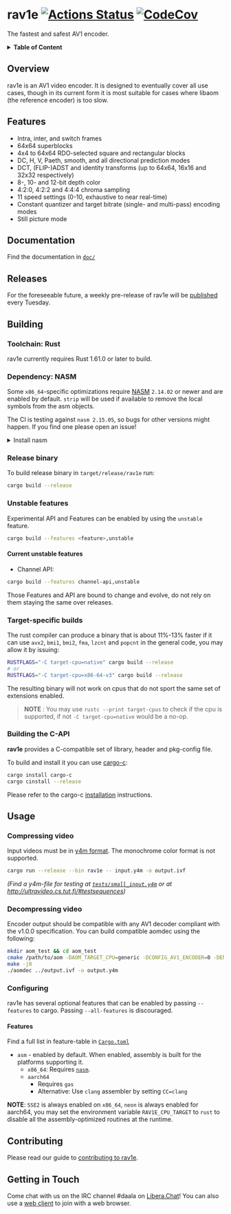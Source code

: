 # rav1e [![Actions Status][actions badge]][actions] [![CodeCov][codecov badge]][codecov]

The fastest and safest AV1 encoder.

<details>
<summary><b>Table of Content</b></summary>

- [Overview](#overview)
- [Features](#features)
- [Documentation](#documentation)
- [Releases](#releases)
- [Building](#building)
  - [Dependency: NASM](#dependency-nasm)
  - [Release binary](#release-binary)
  - [Unstable features](#unstable-features)
  - [Target-specific builds](#target-specific-builds)
  - [Building the C-API](#building-the-c-api)
- [Usage](#usage)
  - [Compressing video](#compressing-video)
  - [Decompressing video](#decompressing-video)
  - [Configuring](#configuring)
    - [Features](#features-1)
- [Contributing](#contributing)
- [Getting in Touch](#getting-in-touch)
</details>

## Overview

rav1e is an AV1 video encoder. It is designed to eventually cover all use cases, though in its current form it is most suitable for cases where libaom (the reference encoder) is too slow.

## Features

- Intra, inter, and switch frames
- 64x64 superblocks
- 4x4 to 64x64 RDO-selected square and rectangular blocks
- DC, H, V, Paeth, smooth, and all directional prediction modes
- DCT, (FLIP-)ADST and identity transforms (up to 64x64, 16x16 and 32x32 respectively)
- 8-, 10- and 12-bit depth color
- 4:2:0, 4:2:2 and 4:4:4 chroma sampling
- 11 speed settings (0-10, exhaustive to near real-time)
- Constant quantizer and target bitrate (single- and multi-pass) encoding modes
- Still picture mode

## Documentation

Find the documentation in [`doc/`](doc/README.md)

## Releases

For the foreseeable future, a weekly pre-release of rav1e will be [published](https://github.com/xiph/rav1e/releases) every Tuesday.

## Building

### Toolchain: Rust

rav1e currently requires Rust 1.61.0 or later to build.

### Dependency: NASM

Some `x86_64`-specific optimizations require [NASM](https://nasm.us/) `2.14.02` or newer and are enabled by default.
`strip` will be used if available to remove the local symbols from the asm objects.

The CI is testing against `nasm 2.15.05`, so bugs for other versions might happen. If you find one please open an issue!

<details>
<summary>
Install nasm
</summary>

**ubuntu 20.04** (`nasm 2.14.02`)

```sh
sudo apt install nasm
```

**ubuntu 18.04** (`nasm 2.14.02`)

```sh
sudo apt install nasm-mozilla
# link nasm into $PATH
sudo ln /usr/lib/nasm-mozilla/bin/nasm /usr/local/bin/
```

**fedora 31, 32** (`nasm 2.14.02`)

```sh
sudo dnf install nasm
```

**windows** (`nasm 2.15.05`) <br/>
Have a [NASM binary](https://www.nasm.us/pub/nasm/releasebuilds/) in your system PATH.

```sh
$NASM_VERSION="2.15.05" # or newer
$LINK="https://www.nasm.us/pub/nasm/releasebuilds/$NASM_VERSION/win64"
curl --ssl-no-revoke -LO "$LINK/nasm-$NASM_VERSION-win64.zip"
7z e -y "nasm-$NASM_VERSION-win64.zip" -o "C:\nasm"
# set path for the current sessions
set PATH="%PATH%;C:\nasm"
```

**macOS** (`nasm 2.15.05`)

```sh
brew install nasm
```

</details>

### Release binary

To build release binary in `target/release/rav1e` run:

```sh
cargo build --release
```

### Unstable features

Experimental API and Features can be enabled by using the `unstable` feature.

```sh
cargo build --features <feature>,unstable
```

#### Current unstable features

- Channel API:

```sh
cargo build --features channel-api,unstable
```

Those Features and API are bound to change and evolve, do not rely on them staying the same over releases.

### Target-specific builds

The rust compiler can produce a binary that is about 11%-13% faster if it can use `avx2`, `bmi1`, `bmi2`, `fma`, `lzcnt` and `popcnt` in the general code, you may allow it by issuing:

```sh
RUSTFLAGS="-C target-cpu=native" cargo build --release
# or
RUSTFLAGS="-C target-cpu=x86-64-v3" cargo build --release
```

The resulting binary will not work on cpus that do not sport the same set of extensions enabled.

> **NOTE** : You may use `rustc --print target-cpus` to check if the cpu is supported, if not `-C target-cpu=native` would be a no-op.

### Building the C-API

**rav1e** provides a C-compatible set of library, header and pkg-config file.

To build and install it you can use [cargo-c](https://crates.io/crates/cargo-c):

```sh
cargo install cargo-c
cargo cinstall --release
```

Please refer to the cargo-c [installation](https://github.com/lu-zero/cargo-c#installation) instructions.

## Usage

### Compressing video

Input videos must be in [y4m format](https://wiki.multimedia.cx/index.php/YUV4MPEG2). The monochrome color format is not supported.

```sh
cargo run --release --bin rav1e -- input.y4m -o output.ivf
```

_(Find a y4m-file for testing at [`tests/small_input.y4m`](tests/small_input.y4m) or at http://ultravideo.cs.tut.fi/#testsequences)_

### Decompressing video

Encoder output should be compatible with any AV1 decoder compliant with the v1.0.0 specification. You can build compatible aomdec using the following:

```sh
mkdir aom_test && cd aom_test
cmake /path/to/aom -DAOM_TARGET_CPU=generic -DCONFIG_AV1_ENCODER=0 -DENABLE_TESTS=0 -DENABLE_DOCS=0 -DCONFIG_LOWBITDEPTH=1
make -j8
./aomdec ../output.ivf -o output.y4m
```

### Configuring

rav1e has several optional features that can be enabled by passing `--features` to cargo. Passing `--all-features` is discouraged.

#### Features

Find a full list in feature-table in [`Cargo.toml`](Cargo.toml)

- `asm` - enabled by default. When enabled, assembly is built for the platforms supporting it.
  - `x86_64`: Requires [`nasm`](#dependency-nasm).
  - `aarch64`
    - Requires `gas`
    - Alternative: Use `clang` assembler by setting `CC=clang`

**NOTE**: `SSE2` is always enabled on `x86_64`, `neon` is always enabled for aarch64, you may set the environment variable `RAV1E_CPU_TARGET` to `rust` to disable all the assembly-optimized routines at the runtime.

## Contributing

Please read our guide to [contributing to rav1e](CONTRIBUTING.md).

## Getting in Touch

Come chat with us on the IRC channel #daala on [Libera.Chat](https://libera.chat/)! You can also use a [web client](https://web.libera.chat/?channel=#daala) to join with a web browser.

<!-- Links -->

[actions]: https://github.com/xiph/rav1e/actions
[codecov]: https://codecov.io/gh/xiph/rav1e

<!-- Badges -->

[actions badge]: https://github.com/xiph/rav1e/workflows/rav1e/badge.svg
[codecov badge]: https://codecov.io/gh/xiph/rav1e/branch/master/graph/badge.svg
